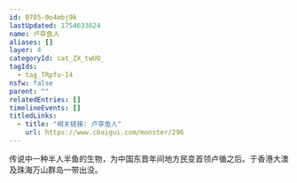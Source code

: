 ```yaml
---
id: 0705-0o4mbj9k
lastUpdated: 1754633624
name: 卢亭鱼人
aliases: []
layer: 4
categoryId: cat_ZX_twUO_
tagIds:
  - tag_TRpfu-I4
nsfw: false
parent: ""
relatedEntries: []
timelineEvents: []
titledLinks:
  - title: "相关链接: 卢亭鱼人"
    url: https://www.cbaigui.com/monster/296
---
```


传说中一种半人半鱼的生物，为中国东晋年间地方民变首领卢循之后。于香港大澳及珠海万山群岛一带出没。